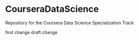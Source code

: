 # CourseraDataScience
Repository for the Coursera Data Science Specialization Track

first change
draft change